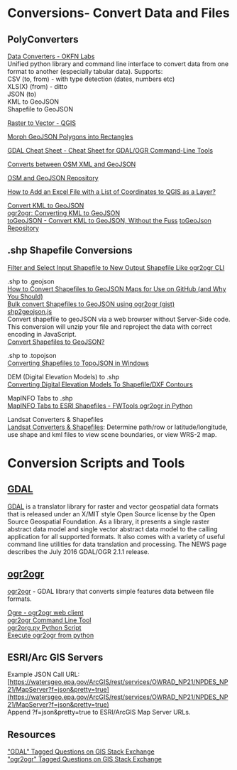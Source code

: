 # Conversions- Convert Data and Files  

## PolyConverters  
[Data Converters - OKFN Labs](http://okfnlabs.org/dataconverters/)  
Unified python library and command line interface to convert data from one format to another (especially tabular data). Supports:  
CSV (to, from) - with type detection (dates, numbers etc)  
XLS(X) (from) - ditto  
JSON (to)  
KML to GeoJSON  
Shapefile to GeoJSON  

[Raster to Vector - QGIS](https://docs.qgis.org/2.6/en/docs/training_manual/complete_analysis/raster_to_vector.html)  

[Morph GeoJSON Polygons into Rectangles](https://github.com/sebastian-meier/d3.geo2rect)  

[GDAL Cheat Sheet - Cheat Sheet for GDAL/OGR Command-Line Tools](https://github.com/dwtkns/gdal-cheat-sheet)  

[Converts between OSM XML and GeoJSON](http://aaronlidman.com/osm-and-geojson/)  

[OSM and GeoJSON Repository](https://github.com/aaronlidman/osm-and-geojson)  

[How to Add an Excel File with a List of Coordinates to QGIS as a Layer?](http://gis.stackexchange.com/questions/213108/how-to-add-an-excel-file-with-a-list-of-coordinates-to-qgis-as-a-layer)  

[Convert KML to GeoJSON](http://tcm.io/2014/11/28/convert-kml-geojson/)  
[ogr2ogr: Converting KML to GeoJSON](http://gis.stackexchange.com/questions/92885/ogr2ogr-converting-kml-to-geojson)  
[toGeoJSON - Convert KML to GeoJSON, Without the Fuss](https://mapbox.github.io/togeojson/)
[toGeoJson Repository](https://github.com/mapbox/togeojson)  


## .shp Shapefile Conversions  

[Filter and Select Input Shapefile to New Output Shapefile Like ogr2ogr CLI](http://pcjericks.github.io/py-gdalogr-cookbook/layers.html#filter-and-select-input-shapefile-to-new-output-shapefile-like-ogr2ogr-cli)  

.shp to .geojson  
[How to Convert Shapefiles to GeoJSON Maps for Use on GitHub (and Why You Should)](http://ben.balter.com/2013/06/26/how-to-convert-shapefiles-to-geojson-for-use-on-github/)  
[Bulk convert Shapefiles to GeoJSON using ogr2ogr (gist)](https://gist.github.com/benbalter/5858851)  
[shp2geojson.js](https://github.com/gipong/shp2geojson.js)  
Convert shapefile to geoJSON via a web browser without Server-Side code. This conversion will unzip your file and reproject the data with correct encoding in JavaScript.  
[Convert Shapefiles to GeoJSON?](http://gis.stackexchange.com/questions/91812/convert-shapefiles-to-geojson)  


.shp to .topojson  
[Converting Shapefiles to TopoJSON in Windows](http://blog.thematicmapping.org/2013/06/converting-shapefiles-to-topojson.html)  

DEM (Digital Elevation Models) to .shp  
[Converting Digital Elevation Models To Shapefile/DXF Contours](http://freegeographytools.com/2007/converting-digital-elevation-models-to-shapefiledxf-contours)  

MapINFO Tabs to .shp  
[MapINFO Tabs to ESRI Shapefiles - FWTools ogr2ogr in Python](http://gis.stackexchange.com/questions/33629/fwtools-ogr2ogr-in-python)  

Landsat Converters & Shapefiles  
[Landsat Converters & Shapefiles](https://landsat.usgs.gov/converters-and-shape-files): Determine path/row or latitude/longitude, use shape and kml files to view scene boundaries, or view WRS-2 map.  



# Conversion Scripts and Tools  

## [GDAL](http://www.gdal.org/)  

[GDAL](http://www.gdal.org/) is a translator library for raster and vector geospatial data formats that is released under an X/MIT style Open Source license by the Open Source Geospatial Foundation. As a library, it presents a single raster abstract data model and single vector abstract data model to the calling application for all supported formats. It also comes with a variety of useful command line utilities for data translation and processing. The NEWS page describes the July 2016 GDAL/OGR 2.1.1 release.  

## [ogr2ogr](http://www.gdal.org/ogr2ogr.html)

[ogr2ogr](http://www.gdal.org/ogr2ogr.html) - GDAL library that converts simple features data between file formats.  

[Ogre - ogr2ogr web client](http://ogre.adc4gis.com/)  
[ogr2ogr Command Line Tool](http://www.gdal.org/ogr2ogr.html)  
[ogr2org.py Python Script](http://svn.osgeo.org/gdal/trunk/gdal/swig/python/samples/ogr2ogr.py)  
[Execute ogr2ogr from python](http://gis.stackexchange.com/questions/154004/execute-ogr2ogr-from-python)  



## ESRI/Arc GIS Servers  

Example JSON Call URL:
[https://watersgeo.epa.gov/ArcGIS/rest/services/OWRAD_NP21/NPDES_NP21/MapServer?f=json&pretty=true](https://watersgeo.epa.gov/ArcGIS/rest/services/OWRAD_NP21/NPDES_NP21/MapServer?f=json&pretty=true)  
Append ?f=json&pretty=true to ESRI/ArcGIS Map Server URLs.  



## Resources  
["GDAL" Tagged Questions on GIS Stack Exchange](http://gis.stackexchange.com/questions/tagged/gdal)  
["ogr2ogr" Tagged Questions on GIS Stack Exchange](http://gis.stackexchange.com/questions/tagged/ogr2ogr)  


